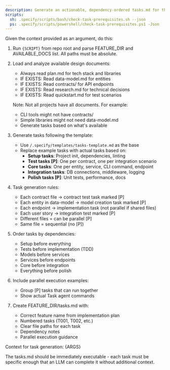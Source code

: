 ```yaml
---
description: Generate an actionable, dependency-ordered tasks.md for the feature based on available design artifacts.
scripts:
  sh: .specify/scripts/bash/check-task-prerequisites.sh --json
  ps: .specify/scripts/powershell/check-task-prerequisites.ps1 -Json
---
```


Given the context provided as an argument, do this:

1. Run `{SCRIPT}` from repo root and parse FEATURE_DIR and AVAILABLE_DOCS list. All paths must be absolute.
2. Load and analyze available design documents:
   - Always read plan.md for tech stack and libraries
   - IF EXISTS: Read data-model.md for entities
   - IF EXISTS: Read contracts/ for API endpoints
   - IF EXISTS: Read research.md for technical decisions
   - IF EXISTS: Read quickstart.md for test scenarios

   Note: Not all projects have all documents. For example:
   - CLI tools might not have contracts/
   - Simple libraries might not need data-model.md
   - Generate tasks based on what's available

3. Generate tasks following the template:
   - Use `/.specify/templates/tasks-template.md` as the base
   - Replace example tasks with actual tasks based on:
     * **Setup tasks**: Project init, dependencies, linting
     * **Test tasks [P]**: One per contract, one per integration scenario
     * **Core tasks**: One per entity, service, CLI command, endpoint
     * **Integration tasks**: DB connections, middleware, logging
     * **Polish tasks [P]**: Unit tests, performance, docs

4. Task generation rules:
   - Each contract file → contract test task marked [P]
   - Each entity in data-model → model creation task marked [P]
   - Each endpoint → implementation task (not parallel if shared files)
   - Each user story → integration test marked [P]
   - Different files = can be parallel [P]
   - Same file = sequential (no [P])

5. Order tasks by dependencies:
   - Setup before everything
   - Tests before implementation (TDD)
   - Models before services
   - Services before endpoints
   - Core before integration
   - Everything before polish

6. Include parallel execution examples:
   - Group [P] tasks that can run together
   - Show actual Task agent commands

7. Create FEATURE_DIR/tasks.md with:
   - Correct feature name from implementation plan
   - Numbered tasks (T001, T002, etc.)
   - Clear file paths for each task
   - Dependency notes
   - Parallel execution guidance

Context for task generation: {ARGS}

The tasks.md should be immediately executable - each task must be specific enough that an LLM can complete it without additional context.
